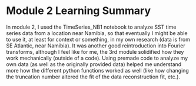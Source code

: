 # Module 2 Learning Summary

In module 2, I used the TimeSeries_NB1 notebook to analyze SST time series data from a location near Namibia, so that eventually I 
might be able to use it, at least for context or something, in my own research (data is from SE Atlantic, near Namibia).  It was another
good reintroduction into Fourier transforms, although I feel like for me, the 3rd module solidified how they work mechanically 
(outside of a code).  Using premade code to analyze my own data (as well as the originally provided data) helped me understand more how
the different python functions worked as well (like how changing the truncation number altered the fit of the data reconstruction fit, etc.).  


